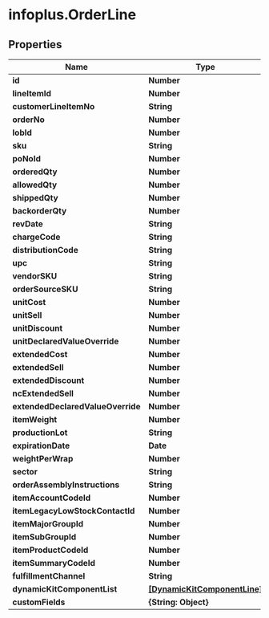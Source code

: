 # infoplus.OrderLine

## Properties
Name | Type | Description | Notes
------------ | ------------- | ------------- | -------------
**id** | **Number** |  | [optional] 
**lineItemId** | **Number** |  | [optional] 
**customerLineItemNo** | **String** |  | [optional] 
**orderNo** | **Number** |  | [optional] 
**lobId** | **Number** |  | 
**sku** | **String** |  | 
**poNoId** | **Number** |  | [optional] 
**orderedQty** | **Number** |  | 
**allowedQty** | **Number** |  | [optional] 
**shippedQty** | **Number** |  | [optional] 
**backorderQty** | **Number** |  | [optional] 
**revDate** | **String** |  | [optional] 
**chargeCode** | **String** |  | [optional] 
**distributionCode** | **String** |  | [optional] 
**upc** | **String** |  | [optional] 
**vendorSKU** | **String** |  | [optional] 
**orderSourceSKU** | **String** |  | [optional] 
**unitCost** | **Number** |  | [optional] 
**unitSell** | **Number** |  | [optional] 
**unitDiscount** | **Number** |  | [optional] 
**unitDeclaredValueOverride** | **Number** |  | [optional] 
**extendedCost** | **Number** |  | [optional] 
**extendedSell** | **Number** |  | [optional] 
**extendedDiscount** | **Number** |  | [optional] 
**ncExtendedSell** | **Number** |  | [optional] 
**extendedDeclaredValueOverride** | **Number** |  | [optional] 
**itemWeight** | **Number** |  | [optional] 
**productionLot** | **String** |  | [optional] 
**expirationDate** | **Date** |  | [optional] 
**weightPerWrap** | **Number** |  | [optional] 
**sector** | **String** |  | [optional] 
**orderAssemblyInstructions** | **String** |  | [optional] 
**itemAccountCodeId** | **Number** |  | [optional] 
**itemLegacyLowStockContactId** | **Number** |  | [optional] 
**itemMajorGroupId** | **Number** |  | [optional] 
**itemSubGroupId** | **Number** |  | [optional] 
**itemProductCodeId** | **Number** |  | [optional] 
**itemSummaryCodeId** | **Number** |  | [optional] 
**fulfillmentChannel** | **String** |  | [optional] 
**dynamicKitComponentList** | [**[DynamicKitComponentLine]**](DynamicKitComponentLine.md) |  | [optional] 
**customFields** | **{String: Object}** |  | [optional] 


